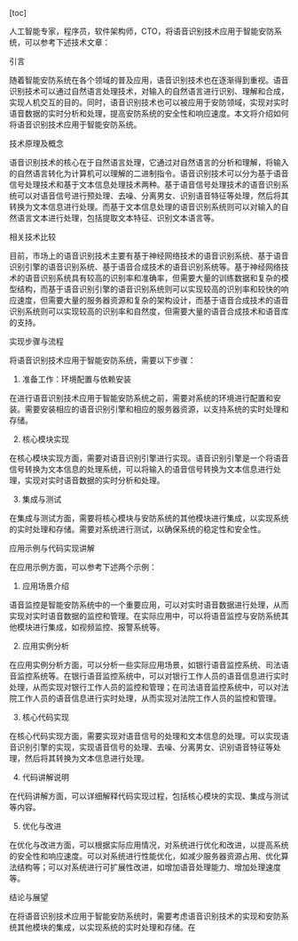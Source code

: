 
[toc]                    
                
                
人工智能专家，程序员，软件架构师，CTO，将语音识别技术应用于智能安防系统，可以参考下述技术文章：

引言

随着智能安防系统在各个领域的普及应用，语音识别技术也在逐渐得到重视。语音识别技术可以通过自然语言处理技术，对输入的自然语言进行识别、理解和合成，实现人机交互的目的。同时，语音识别技术也可以被应用于安防领域，实现对实时语音数据的实时分析和处理，提高安防系统的安全性和响应速度。本文将介绍如何将语音识别技术应用于智能安防系统。

技术原理及概念

语音识别技术的核心在于自然语言处理，它通过对自然语言的分析和理解，将输入的自然语言转化为计算机可以理解的二进制指令。语音识别技术可以分为基于语音信号处理技术和基于文本信息处理技术两种。基于语音信号处理技术的语音识别系统可以对语音信号进行预处理、去噪、分离男女、识别语音特征等处理，然后将其转换为文本信息进行处理。而基于文本信息处理的语音识别系统则可以对输入的自然语言文本进行处理，包括提取文本特征、识别文本语言等。

相关技术比较

目前，市场上的语音识别技术主要有基于神经网络技术的语音识别系统、基于语音识别引擎的语音识别系统、基于语音合成技术的语音识别系统等。基于神经网络技术的语音识别系统具有较高的识别率和准确率，但需要大量的训练数据和复杂的模型结构，而基于语音识别引擎的语音识别系统则可以实现较高的识别率和较快的响应速度，但需要大量的服务器资源和复杂的架构设计，而基于语音合成技术的语音识别系统则可以实现较高的识别率和自然度，但需要大量的语音合成技术和语音库的支持。

实现步骤与流程

将语音识别技术应用于智能安防系统，需要以下步骤：

1. 准备工作：环境配置与依赖安装

在进行语音识别技术应用于智能安防系统之前，需要对系统的环境进行配置和安装。需要安装相应的语音识别引擎和相应的服务器资源，以支持系统的实时处理和存储。

2. 核心模块实现

在核心模块实现方面，需要对语音识别引擎进行实现。语音识别引擎是一个将语音信号转换为文本信息的处理系统，可以将输入的语音信号转换为文本信息进行处理，实现对实时语音数据的实时分析和处理。

3. 集成与测试

在集成与测试方面，需要将核心模块与安防系统的其他模块进行集成，以实现系统的实时处理和存储。需要对系统进行测试，以确保系统的稳定性和安全性。

应用示例与代码实现讲解

在应用示例方面，可以参考下述两个示例：

1. 应用场景介绍

语音监控是智能安防系统中的一个重要应用，可以对实时语音数据进行处理，从而实现对实时语音数据的监控和管理。在实际应用中，可以将语音监控与安防系统其他模块进行集成，如视频监控、报警系统等。

2. 应用实例分析

在应用实例分析方面，可以分析一些实际应用场景，如银行语音监控系统、司法语音监控系统等。在银行语音监控系统中，可以对银行工作人员的语音信息进行实时处理，从而实现对银行工作人员的监控和管理；在司法语音监控系统中，可以对法院工作人员的语音信息进行实时处理，从而实现对法院工作人员的监控和管理。

3. 核心代码实现

在核心代码实现方面，需要实现对语音信号的处理和文本信息的处理。可以实现语音识别引擎的实现，实现语音信号的处理、去噪、分离男女、识别语音特征等处理，然后将其转换为文本信息进行处理。

4. 代码讲解说明

在代码讲解方面，可以详细解释代码实现过程，包括核心模块的实现、集成与测试等内容。

5. 优化与改进

在优化与改进方面，可以根据实际应用情况，对系统进行优化和改进，以提高系统的安全性和响应速度。可以对系统进行性能优化，如减少服务器资源占用、优化算法结构等；可以对系统进行可扩展性改进，如增加语音处理能力、增加处理速度等。

结论与展望

在将语音识别技术应用于智能安防系统时，需要考虑语音识别技术的实现和安防系统其他模块的集成，以实现系统的实时处理和存储。在

